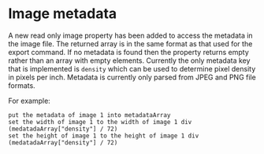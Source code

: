 # Image metadata
A new read only image property has been added to access the metadata in the image file. The returned array is in the same format as that used for the export command. If no metadata is found then the property returns empty rather than an array with empty elements. Currently the only metadata key that is implemented is `density` which can be used to determine pixel density in pixels per inch. Metadata is currently only parsed from JPEG and PNG file formats.

For example:

    put the metadata of image 1 into metadataArray
	set the width of image 1 to the width of image 1 div (medatadaArray["density"] / 72)
	set the height of image 1 to the height of image 1 div (medatadaArray["density"] / 72)



